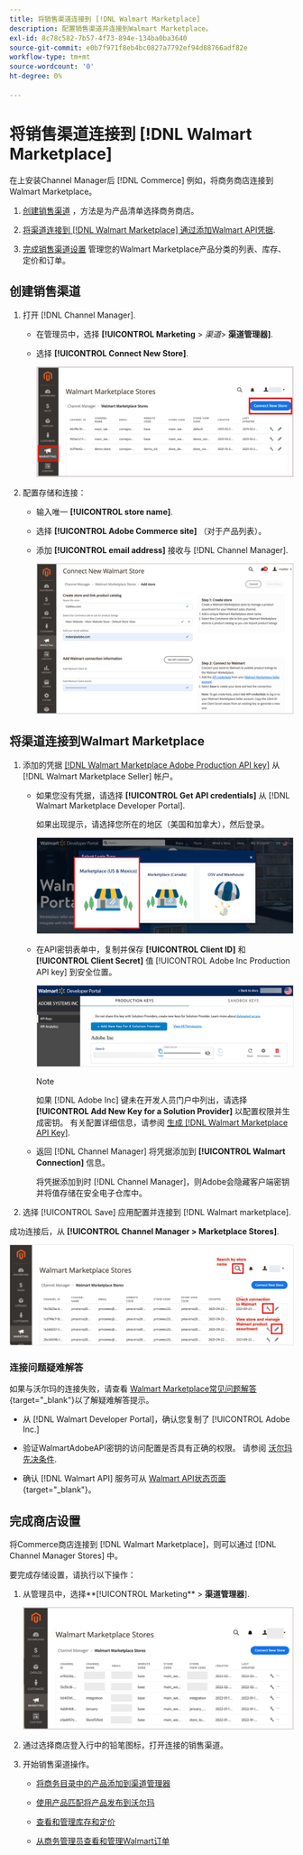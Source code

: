 ```yaml
---
title: 将销售渠道连接到 [!DNL Walmart Marketplace]
description: 配置销售渠道并连接到Walmart Marketplace。
exl-id: 8c78c582-7b57-4f73-894e-134ba0ba3640
source-git-commit: e0b7f971f8eb4bc0827a7792ef94d88766adf82e
workflow-type: tm+mt
source-wordcount: '0'
ht-degree: 0%

---
```



# 将销售渠道连接到 [!DNL Walmart Marketplace]

在上安装Channel Manager后 [!DNL Commerce] 例如，将商务商店连接到Walmart Marketplace。

1. [创建销售渠道](#create-the-sales-channel) ，方法是为产品清单选择商务商店。

1. [将渠道连接到 [!DNL Walmart Marketplace] 通过添加Walmart API凭据](#connect-the-channel-to-walmart-marketplace).

1. [完成销售渠道设置](#complete-store-setup) 管理您的Walmart Marketplace产品分类的列表、库存、定价和订单。

## 创建销售渠道

1. 打开 [!DNL Channel Manager].

   - 在管理员中，选择 **[!UICONTROL Marketing** > _渠道&#x200B;_> **渠道管理器]**.

   - 选择 **[!UICONTROL Connect New Store]**.

      ![将Commerce商店连接到 [!DNL Walmart Marketplace] 从 [!DNL Channel Manager]](assets/connect-commerce-store-to-marketplace.png)


1. 配置存储和连接：

   - 输入唯一 **[!UICONTROL store name]**.

   - 选择 **[!UICONTROL Adobe Commerce site]** （对于产品列表）。

   - 添加 **[!UICONTROL email address]** 接收与 [!DNL Channel Manager].

      ![配置商务与 [!DNL Walmart Marketplace] 从 [!DNL Channel Manager]](assets/configure-commerce-to-marketplace-connection.png)

## 将渠道连接到Walmart Marketplace

1. 添加的凭据 [[!DNL Walmart Marketplace Adobe Production API key]](connect-marketplace.md#generate-a-walmart-marketplace-production-api-key) 从 [!DNL Walmart Marketplace Seller] 帐户。

   - 如果您没有凭据，请选择 **[!UICONTROL Get API credentials]** 从 [!DNL Walmart Marketplace Developer Portal].

      如果出现提示，请选择您所在的地区（美国和加拿大），然后登录。

      ![[!DNL Walmart Marketplace] 帐户登录](assets/walmart-marketplace-login-page.png)

   - 在API密钥表单中，复制并保存 **[!UICONTROL Client ID]** 和 **[!UICONTROL Client Secret]** 值 [!UICONTROL Adobe Inc Production API key] 到安全位置。

      ![[!DNL Walmart Marketplace API key] 配置页面](assets/walmart-api-key-management-form.png)

      >[!NOTE]
      >
      >如果 [!DNL Adobe Inc] 键未在开发人员门户中列出，请选择 **[!UICONTROL Add New Key for a Solution Provider]** 以配置权限并生成密钥。 有关配置详细信息，请参阅 [生成 [!DNL Walmart Marketplace API Key]](walmart-prerequisites.md#generate-a-walmart-marketplace-api-key).

   - 返回 [!DNL Channel Manager] 将凭据添加到 **[!UICONTROL Walmart Connection]** 信息。

      将凭据添加到时 [!DNL Channel Manager]，则Adobe会隐藏客户端密钥并将值存储在安全电子仓库中。

1. 选择 [!UICONTROL Save] 应用配置并连接到 [!DNL Walmart marketplace].

成功连接后，从 **[!UICONTROL Channel Manager > Marketplace Stores]**.

![[!DNL Walmart Marketplace API key] 配置页面](assets/manage-connected-stores.png)


### 连接问题疑难解答

如果与沃尔玛的连接失败，请查看 [Walmart Marketplace常见问题解答](https://developer.walmart.com/faq/us/faq-auth/){target=&quot;_blank&quot;}以了解疑难解答提示。

- 从 [!DNL Walmart Developer Portal]，确认您复制了 [!UICONTROL Adobe Inc.]

- 验证WalmartAdobeAPI密钥的访问配置是否具有正确的权限。 请参阅 [沃尔玛先决条件](walmart-prerequisites.md##generate-a-walmart-marketplace-api-key).

- 确认 [!DNL Walmart API] 服务可从 [Walmart API状态页面](https://developer.walmart.com/us/whats-new/new-api-status-information-now-available/){target=&quot;_blank&quot;}。

## 完成商店设置

将Commerce商店连接到 [!DNL Walmart Marketplace]，则可以通过 [!DNL Channel Manager Stores] 中。

要完成存储设置，请执行以下操作：

1. 从管理员中，选择**[!UICONTROL Marketing** > **渠道管理器**].

   ![[!DNL Walmart Marketplace API key] 配置页面](assets/connect-commerce-store-config.png)

1. 通过选择商店登入行中的铅笔图标，打开连接的销售渠道。

1. 开始销售渠道操作。

   - [将商务目录中的产品添加到渠道管理器](add-products-to-connected-channel.md)

   - [使用产品匹配将产品发布到沃尔玛](publish-listings-to-marketplace.md)

   - [查看和管理库存和定价](inventory-and-price-updates.md)

   - [从商务管理员查看和管理Walmart订单](manage-orders.md)
